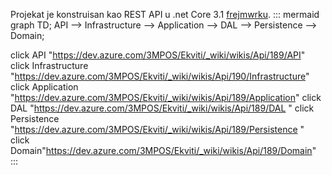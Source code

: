Projekat je konstruisan kao REST API u .net Core 3.1 [frejmwrku]().
::: mermaid
 graph TD;
 API --> Infrastructure --> Application --> DAL --> Persistence --> Domain;

click API "https://dev.azure.com/3MPOS/Ekviti/_wiki/wikis/Api/189/API"
click Infrastructure "https://dev.azure.com/3MPOS/Ekviti/_wiki/wikis/Api/190/Infrastructure"
click Application "https://dev.azure.com/3MPOS/Ekviti/_wiki/wikis/Api/189/Application"
click DAL "https://dev.azure.com/3MPOS/Ekviti/_wiki/wikis/Api/189/DAL "
click Persistence  "https://dev.azure.com/3MPOS/Ekviti/_wiki/wikis/Api/189/Persistence "
click Domain"https://dev.azure.com/3MPOS/Ekviti/_wiki/wikis/Api/189/Domain"
:::
